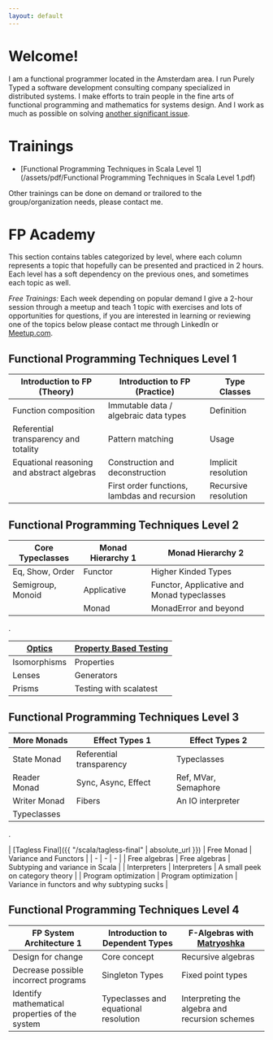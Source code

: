 ```yaml
---
layout: default
---
```


Welcome!
=================

I am a functional programmer located in the Amsterdam area. I run Purely Typed a software development consulting company specialized in distributed systems. I make efforts to train people in the fine arts of functional programming and mathematics for systems design.  And I work as much as possible on solving [another significant issue](https://medium.com/@franciscoarmburo/decision-systems-a-critical-challenge-be4bb1434fd1).

Trainings
======================

* [Functional Programming Techniques in Scala Level 1](/assets/pdf/Functional Programming Techniques in Scala Level 1.pdf)

Other trainings can be done on demand or trailored to the group/organization needs, please contact me.

FP Academy
=======================

This section contains tables categorized by level, where each column represents a topic that hopefully can be presented and practiced in 2 hours. Each level has a soft dependency on the previous ones, and sometimes each topic as well.

*Free Trainings:* Each week depending on popular demand I give a 2-hour session through a meetup and teach 1 topic with exercises and lots of opportunities for questions, if you are interested in learning or reviewing one of the topics below please contact me through LinkedIn or [Meetup.com](https://www.meetup.com/FP-Academy-Ams).

Functional Programming Techniques Level 1
----------

| Introduction to FP (Theory) | Introduction to FP (Practice) | Type Classes |
| --------------------------- | ----------------------------- | ------------ |
| Function composition | Immutable data / algebraic data types | Definition |
| Referential transparency and totality | Pattern matching | Usage |
| Equational reasoning and abstract algebras | Construction and deconstruction | Implicit resolution |
| | First order functions, lambdas and recursion | Recursive resolution |

Functional Programming Techniques Level 2
----------

| Core Typeclasses | Monad Hierarchy 1 | Monad Hierarchy 2 |
| ---------------- | ----------------- | ----------------- |
| Eq, Show, Order  | Functor | Higher Kinded Types |
| Semigroup, Monoid | Applicative | Functor, Applicative and Monad typeclasses |
| | Monad | MonadError and beyond |

.

| [Optics](https://github.com/julien-truffaut/Monocle) | [Property Based Testing](https://www.scalacheck.org/) |
| - | - |
| Isomorphisms | Properties |
| Lenses | Generators |
| Prisms | Testing with scalatest |


Functional Programming Techniques Level 3
----------

| More Monads | Effect Types 1 | Effect Types 2 |
| - | - | - |
| State Monad | Referential transparency | Typeclasses |
| Reader Monad | Sync, Async, Effect | Ref, MVar, Semaphore |
| Writer Monad | Fibers | An IO interpreter |
| Typeclasses | | |

.

| [Tagless Final]({{ "/scala/tagless-final" | absolute_url }}) | Free Monad | Variance and Functors |
| - | - | - |
| Free algebras | Free algebras | Subtyping and variance in Scala |
| Interpreters | Interpreters | A small peek on category theory |
| Program optimization | Program optimization | Variance in functors and why subtyping sucks |

Functional Programming Techniques Level 4
----------

| FP System Architecture 1 | Introduction to Dependent Types | F-Algebras with [Matryoshka](https://github.com/slamdata/matryoshka) |
| - | - | - |
| Design for change | Core concept | Recursive algebras |
| Decrease possible incorrect programs | Singleton Types | Fixed point types |
| Identify mathematical properties of the system | Typeclasses and equational resolution | Interpreting the algebra and recursion schemes |
